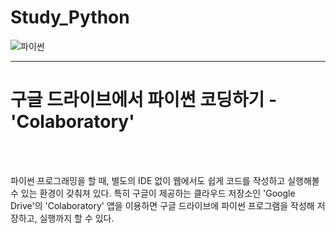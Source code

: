 # Study_Python

![파이썬](https://github.com/jh981117/Study_Python/assets/146803040/37b51716-6579-4b88-832d-833bc9e21414)

<hr/>

<h1>구글 드라이브에서 파이썬 코딩하기 - 'Colaboratory'</h1>
<br/><br/>

파이썬 프로그래밍을 할 때, 별도의 IDE 없이 웹에서도 쉽게 코드를 작성하고 실행해볼 수 있는 환경이 갖춰져 있다.
특히 구글이 제공하는 클라우드 저장소인 'Google Drive'의 'Colaboratory' 앱을 이용하면 구글 드라이브에 파이썬 프로그램을 작성해 저장하고, 실행까지 할 수 있다.
